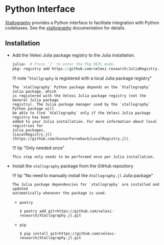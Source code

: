 # Python Interface

[Xtallography](https://github.com/velexi-research/Xtallography.jl) provides a Python
interface to facilitate integration with Python codebases. See the
[xtallography](../python/) documentation for details.

## Installation

* Add the Velexi Julia package registry to the Julia installation.

  ```julia
  julia>  # Press ']' to enter the Pkg REPL mode.
  pkg> registry add https://github.com/velexi-research/JuliaRegistry.git
  ```

  !!! note "`Xtallgraphy` is registered with a local Julia package registry"

      The `xtallography` Python package depends on the `Xtallography` Julia package, which
      is registered with the Velexi Julia package registry (not the General Julia package
      registry). The Julia package manager used by the `xtallography` Python package will
      be able to find `Xtallography` only if the Velexi Julia package registry has been
      added to your Julia installation. For more information about local registries for
      Julia packages,
      [LocalRegistry.jl](https://github.com/GunnarFarneback/LocalRegistry.jl).

  !!! tip "Only needed once"

      This step only needs to be performed once per Julia installation.

* Install the `xtallography` package from the GitHub repository

  !!! tip "No need to manually install the `Xtallography.jl` Julia package"

      The Julia package dependencies for `xtallography` are installed and updated
      automatically whenever the package is used.

  * `poetry`

    ```shell
    $ poetry add git+https://github.com/velexi-research/Xtallography.jl.git
    ```

  * `pip`

    ```shell
    $ pip install git+https://github.com/velexi-research/Xtallography.jl.git
    ```

